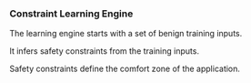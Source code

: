 ### Constraint Learning Engine

The learning engine starts with a set of benign training inputs.

It infers safety constraints from the training inputs.

Safety constraints define the comfort zone of the application.


